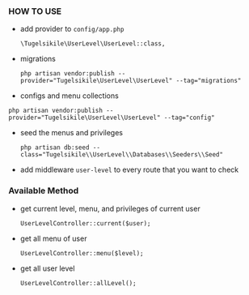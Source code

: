 ### HOW TO USE
- add provider to `config/app.php`
 
  `\Tugelsikile\UserLevel\UserLevel::class,`
  
- migrations

  `php artisan vendor:publish --provider="Tugelsikile\UserLevel\UserLevel" --tag="migrations"`
- configs and menu collections

 `php artisan vendor:publish --provider="Tugelsikile\UserLevel\UserLevel" --tag="config"`
- seed the menus and privileges

  `php artisan db:seed --class="Tugelsikile\\UserLevel\\Databases\\Seeders\\Seed"`
  
- add middleware `user-level` to every route that you want to check


### Available Method

- get current level, menu, and privileges of current user
  
  `UserLevelController::current($user);` 
- get all menu of user

  `UserLevelController::menu($level);`
- get all user level

  `UserLevelController::allLevel();`
